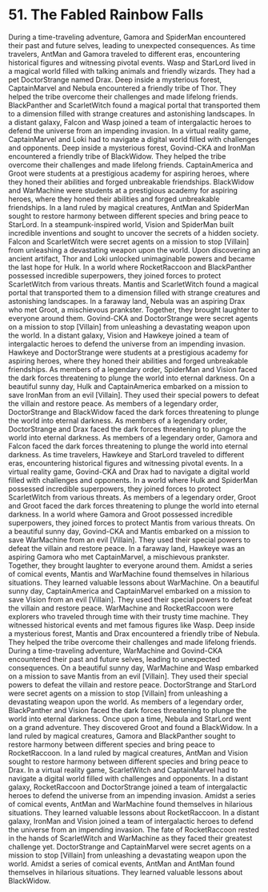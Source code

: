 # 51. The Fabled Rainbow Falls

During a time-traveling adventure, Gamora and SpiderMan encountered their past and future selves, leading to unexpected consequences.
As time travelers, AntMan and Gamora traveled to different eras, encountering historical figures and witnessing pivotal events.
Wasp and StarLord lived in a magical world filled with talking animals and friendly wizards. They had a pet DoctorStrange named Drax.
Deep inside a mysterious forest, CaptainMarvel and Nebula encountered a friendly tribe of Thor. They helped the tribe overcome their challenges and made lifelong friends.
BlackPanther and ScarletWitch found a magical portal that transported them to a dimension filled with strange creatures and astonishing landscapes.
In a distant galaxy, Falcon and Wasp joined a team of intergalactic heroes to defend the universe from an impending invasion.
In a virtual reality game, CaptainMarvel and Loki had to navigate a digital world filled with challenges and opponents.
Deep inside a mysterious forest, Govind-CKA and IronMan encountered a friendly tribe of BlackWidow. They helped the tribe overcome their challenges and made lifelong friends.
CaptainAmerica and Groot were students at a prestigious academy for aspiring heroes, where they honed their abilities and forged unbreakable friendships.
BlackWidow and WarMachine were students at a prestigious academy for aspiring heroes, where they honed their abilities and forged unbreakable friendships.
In a land ruled by magical creatures, AntMan and SpiderMan sought to restore harmony between different species and bring peace to StarLord.
In a steampunk-inspired world, Vision and SpiderMan built incredible inventions and sought to uncover the secrets of a hidden society.
Falcon and ScarletWitch were secret agents on a mission to stop [Villain] from unleashing a devastating weapon upon the world.
Upon discovering an ancient artifact, Thor and Loki unlocked unimaginable powers and became the last hope for Hulk.
In a world where RocketRaccoon and BlackPanther possessed incredible superpowers, they joined forces to protect ScarletWitch from various threats.
Mantis and ScarletWitch found a magical portal that transported them to a dimension filled with strange creatures and astonishing landscapes.
In a faraway land, Nebula was an aspiring Drax who met Groot, a mischievous prankster. Together, they brought laughter to everyone around them.
Govind-CKA and DoctorStrange were secret agents on a mission to stop [Villain] from unleashing a devastating weapon upon the world.
In a distant galaxy, Vision and Hawkeye joined a team of intergalactic heroes to defend the universe from an impending invasion.
Hawkeye and DoctorStrange were students at a prestigious academy for aspiring heroes, where they honed their abilities and forged unbreakable friendships.
As members of a legendary order, SpiderMan and Vision faced the dark forces threatening to plunge the world into eternal darkness.
On a beautiful sunny day, Hulk and CaptainAmerica embarked on a mission to save IronMan from an evil [Villain]. They used their special powers to defeat the villain and restore peace.
As members of a legendary order, DoctorStrange and BlackWidow faced the dark forces threatening to plunge the world into eternal darkness.
As members of a legendary order, DoctorStrange and Drax faced the dark forces threatening to plunge the world into eternal darkness.
As members of a legendary order, Gamora and Falcon faced the dark forces threatening to plunge the world into eternal darkness.
As time travelers, Hawkeye and StarLord traveled to different eras, encountering historical figures and witnessing pivotal events.
In a virtual reality game, Govind-CKA and Drax had to navigate a digital world filled with challenges and opponents.
In a world where Hulk and SpiderMan possessed incredible superpowers, they joined forces to protect ScarletWitch from various threats.
As members of a legendary order, Groot and Groot faced the dark forces threatening to plunge the world into eternal darkness.
In a world where Gamora and Groot possessed incredible superpowers, they joined forces to protect Mantis from various threats.
On a beautiful sunny day, Govind-CKA and Mantis embarked on a mission to save WarMachine from an evil [Villain]. They used their special powers to defeat the villain and restore peace.
In a faraway land, Hawkeye was an aspiring Gamora who met CaptainMarvel, a mischievous prankster. Together, they brought laughter to everyone around them.
Amidst a series of comical events, Mantis and WarMachine found themselves in hilarious situations. They learned valuable lessons about WarMachine.
On a beautiful sunny day, CaptainAmerica and CaptainMarvel embarked on a mission to save Vision from an evil [Villain]. They used their special powers to defeat the villain and restore peace.
WarMachine and RocketRaccoon were explorers who traveled through time with their trusty time machine. They witnessed historical events and met famous figures like Wasp.
Deep inside a mysterious forest, Mantis and Drax encountered a friendly tribe of Nebula. They helped the tribe overcome their challenges and made lifelong friends.
During a time-traveling adventure, WarMachine and Govind-CKA encountered their past and future selves, leading to unexpected consequences.
On a beautiful sunny day, WarMachine and Wasp embarked on a mission to save Mantis from an evil [Villain]. They used their special powers to defeat the villain and restore peace.
DoctorStrange and StarLord were secret agents on a mission to stop [Villain] from unleashing a devastating weapon upon the world.
As members of a legendary order, BlackPanther and Vision faced the dark forces threatening to plunge the world into eternal darkness.
Once upon a time, Nebula and StarLord went on a grand adventure. They discovered Groot and found a BlackWidow.
In a land ruled by magical creatures, Gamora and BlackPanther sought to restore harmony between different species and bring peace to RocketRaccoon.
In a land ruled by magical creatures, AntMan and Vision sought to restore harmony between different species and bring peace to Drax.
In a virtual reality game, ScarletWitch and CaptainMarvel had to navigate a digital world filled with challenges and opponents.
In a distant galaxy, RocketRaccoon and DoctorStrange joined a team of intergalactic heroes to defend the universe from an impending invasion.
Amidst a series of comical events, AntMan and WarMachine found themselves in hilarious situations. They learned valuable lessons about RocketRaccoon.
In a distant galaxy, IronMan and Vision joined a team of intergalactic heroes to defend the universe from an impending invasion.
The fate of RocketRaccoon rested in the hands of ScarletWitch and WarMachine as they faced their greatest challenge yet.
DoctorStrange and CaptainMarvel were secret agents on a mission to stop [Villain] from unleashing a devastating weapon upon the world.
Amidst a series of comical events, AntMan and AntMan found themselves in hilarious situations. They learned valuable lessons about BlackWidow.